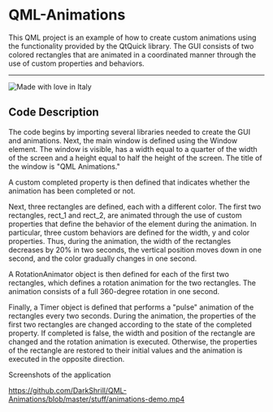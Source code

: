# QML-Animations
This QML project is an example of how to create custom animations using the functionality provided by the QtQuick library. The GUI consists of two colored rectangles that are animated in a coordinated manner through the use of custom properties and behaviors.
***
![Made with love in Italy](https://madewithlove.now.sh/it?heart=true&colorA=%234d3c6f&template=for-the-badge)

## Code Description
The code begins by importing several libraries needed to create the GUI and animations. Next, the main window is defined using the Window element. The window is visible, has a width equal to a quarter of the width of the screen and a height equal to half the height of the screen. The title of the window is "QML Animations."

A custom completed property is then defined that indicates whether the animation has been completed or not.

Next, three rectangles are defined, each with a different color. The first two rectangles, rect_1 and rect_2, are animated through the use of custom properties that define the behavior of the element during the animation. In particular, three custom behaviors are defined for the width, y and color properties. Thus, during the animation, the width of the rectangles decreases by 20% in two seconds, the vertical position moves down in one second, and the color gradually changes in one second.

A RotationAnimator object is then defined for each of the first two rectangles, which defines a rotation animation for the two rectangles. The animation consists of a full 360-degree rotation in one second.

Finally, a Timer object is defined that performs a "pulse" animation of the rectangles every two seconds. During the animation, the properties of the first two rectangles are changed according to the state of the completed property. If completed is false, the width and position of the rectangle are changed and the rotation animation is executed. Otherwise, the properties of the rectangle are restored to their initial values and the animation is executed in the opposite direction.

Screenshots of the application

https://github.com/DarkShrill/QML-Animations/blob/master/stuff/animations-demo.mp4
